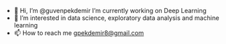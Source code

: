 - 👋 Hi, I’m @guvenpekdemir I’m currently working on Deep Learning
- 👀 I’m interested in data science, exploratory data analysis and machine learning  
- 📫 How to reach me gpekdemir8@gmail.com

<!---
Guven01/Guven01 is a ✨ special ✨ repository because its `README.md` (this file) appears on your GitHub profile.
You can click the Preview link to take a look at your changes.
--->
